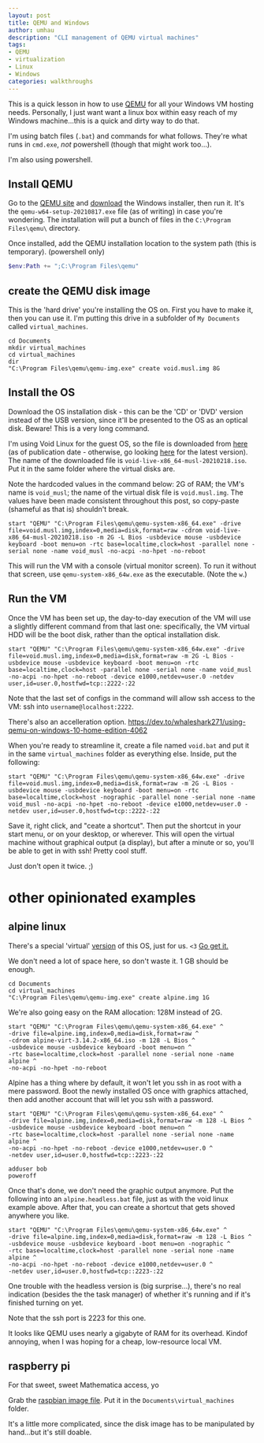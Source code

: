 ```yaml
---
layout: post
title: QEMU and Windows
author: umhau
description: "CLI management of QEMU virtual machines"
tags: 
- QEMU
- virtualization
- Linux
- Windows
categories: walkthroughs
---
```


This is a quick lesson in how to use [QEMU](https://www.qemu.org/) for all your Windows VM hosting needs. Personally, I just want want a linux box within easy reach of my Windows machine...this is a quick and dirty way to do that.   

I'm using batch files (`.bat`) and commands for what follows. They're what runs in `cmd.exe`, _not_ powershell (though that might work too...).

I'm also using powershell.

## Install QEMU

Go to the [QEMU site](https://www.qemu.org/download/#windows) and [download](https://qemu.weilnetz.de/w64/) the Windows installer, then run it. It's the `qemu-w64-setup-20210817.exe` file (as of writing) in case you're wondering.  The installation will put a bunch of files in the `C:\Program Files\qemu\` directory.

Once installed, add the QEMU installation location to the system path (this is temporary). (powershell only)

```powershell
$env:Path += ";C:\Program Files\qemu"
```

## create the QEMU disk image

This is the 'hard drive' you're installing the OS on. First you have to make it, then you can use it. I'm putting this drive in a subfolder of `My Documents` called `virtual_machines`.

```batch
cd Documents
mkdir virtual_machines
cd virtual_machines
dir
"C:\Program Files\qemu\qemu-img.exe" create void.musl.img 8G
```

## Install the OS

Download the OS installation disk - this can be the 'CD' or 'DVD' version instead of the USB version, since it'll be presented to the OS as an optical disk.  Beware! This is a very long command.  

I'm using Void Linux for the guest OS, so the file is downloaded from [here](https://alpha.de.repo.voidlinux.org/live/current/void-live-x86_64-musl-20210218.iso) (as of publication date - otherwise, go looking [here](https://voidlinux.org/download/) for the latest version).  The name of the downloaded file is `void-live-x86_64-musl-20210218.iso`. Put it in the same folder where the virtual disks are. 

Note the hardcoded values in the command below: 2G of RAM; the VM's name is `void_musl`; the name of the virtual disk file is `void.musl.img`. The values have been made consistent throughout this post, so copy-paste (shameful as that is) shouldn't break.

```batch
start "QEMU" "C:\Program Files\qemu\qemu-system-x86_64.exe" -drive file=void.musl.img,index=0,media=disk,format=raw -cdrom void-live-x86_64-musl-20210218.iso -m 2G -L Bios -usbdevice mouse -usbdevice keyboard -boot menu=on -rtc base=localtime,clock=host -parallel none -serial none -name void_musl -no-acpi -no-hpet -no-reboot 
```

This will run the VM with a console (virtual monitor screen). To run it without that screen, use `qemu-system-x86_64w.exe` as the executable. (Note the `w`.)

## Run the VM

Once the VM has been set up, the day-to-day execution of the VM will use a slightly different command from that last one: specifically, the VM virtual HDD will be the boot disk, rather than the optical installation disk.

```batch
start "QEMU" "C:\Program Files\qemu\qemu-system-x86_64w.exe" -drive file=void.musl.img,index=0,media=disk,format=raw -m 2G -L Bios -usbdevice mouse -usbdevice keyboard -boot menu=on -rtc base=localtime,clock=host -parallel none -serial none -name void_musl -no-acpi -no-hpet -no-reboot -device e1000,netdev=user.0 -netdev user,id=user.0,hostfwd=tcp::2222-:22
```

Note that the last set of configs in the command will allow ssh access to the VM: ssh into `username@localhost:2222`.

There's also an accelleration option. https://dev.to/whaleshark271/using-qemu-on-windows-10-home-edition-4062

When you're ready to streamline it, create a file named `void.bat` and put it in the same `virtual_machines` folder as everything else. Inside, put the following:

```batch
start "QEMU" "C:\Program Files\qemu\qemu-system-x86_64w.exe" -drive file=void.musl.img,index=0,media=disk,format=raw -m 2G -L Bios -usbdevice mouse -usbdevice keyboard -boot menu=on -rtc base=localtime,clock=host -nographic -parallel none -serial none -name void_musl -no-acpi -no-hpet -no-reboot -device e1000,netdev=user.0 -netdev user,id=user.0,hostfwd=tcp::2222-:22
```

Save it, right click, and "ceate a shortcut". Then put the shortcut in your start menu, or on your desktop, or wherever. This will open the virtual machine without graphical output (a display), but after a minute or so, you'll be able to get in with ssh! Pretty cool stuff. 

Just don't open it twice. ;)

# other opinionated examples

## alpine linux

There's a special 'virtual' [version](https://alpinelinux.org/downloads/) of this OS, just for us. `<3` [Go get it.](https://dl-cdn.alpinelinux.org/alpine/v3.14/releases/x86_64/alpine-virt-3.14.2-x86_64.iso)

We don't need a lot of space here, so don't waste it. 1 GB should be enough.

```batch
cd Documents
cd virtual_machines
"C:\Program Files\qemu\qemu-img.exe" create alpine.img 1G
```

We're also going easy on the RAM allocation: 128M instead of 2G.

```batch
start "QEMU" "C:\Program Files\qemu\qemu-system-x86_64.exe" ^
-drive file=alpine.img,index=0,media=disk,format=raw ^
-cdrom alpine-virt-3.14.2-x86_64.iso -m 128 -L Bios ^
-usbdevice mouse -usbdevice keyboard -boot menu=on ^
-rtc base=localtime,clock=host -parallel none -serial none -name alpine ^
-no-acpi -no-hpet -no-reboot 
```

Alpine has a thing where by default, it won't let you ssh in as root with a mere password. Boot the newly installed OS once with graphics attached, then add another account that will let you ssh with a password.

```batch
start "QEMU" "C:\Program Files\qemu\qemu-system-x86_64.exe" ^
-drive file=alpine.img,index=0,media=disk,format=raw -m 128 -L Bios ^
-usbdevice mouse -usbdevice keyboard -boot menu=on ^
-rtc base=localtime,clock=host -parallel none -serial none -name alpine ^
-no-acpi -no-hpet -no-reboot -device e1000,netdev=user.0 ^
-netdev user,id=user.0,hostfwd=tcp::2223-:22
```

    adduser bob
    poweroff

Once that's done, we don't need the graphic output anymore. Put the following into an `alpine.headless.bat` file, just as with the void linux example above.  After that, you can create a shortcut that gets shoved anywhere you like. 

```batch
start "QEMU" "C:\Program Files\qemu\qemu-system-x86_64w.exe" ^
-drive file=alpine.img,index=0,media=disk,format=raw -m 128 -L Bios ^
-usbdevice mouse -usbdevice keyboard -boot menu=on -nographic ^
-rtc base=localtime,clock=host -parallel none -serial none -name alpine ^
-no-acpi -no-hpet -no-reboot -device e1000,netdev=user.0 ^
-netdev user,id=user.0,hostfwd=tcp::2223-:22
```

One trouble with the headless version is (big surprise...), there's no real indication (besides the the task manager) of whether it's running and if it's finished turning on yet. 

Note that the ssh port is 2223 for this one. 

It looks like QEMU uses nearly a gigabyte of RAM for its overhead. Kindof annoying, when I was hoping for a cheap, low-resource local VM.

## raspberry pi

For that sweet, sweet Mathematica access, yo

Grab the [raspbian image file](http://downloads.raspberrypi.org/raspbian/images/raspbian-2020-02-14/2020-02-13-raspbian-buster.zip). Put it in the `Documents\virtual_machines` folder.

It's a little more complicated, since the disk image has to be manipulated by hand...but it's still doable.

